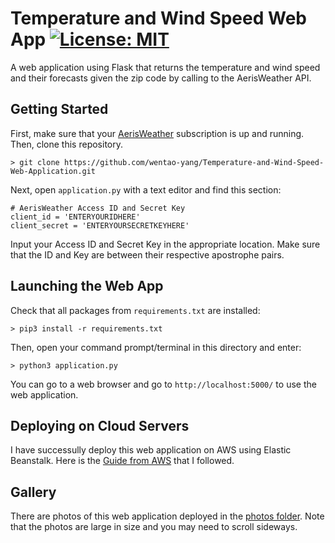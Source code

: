 # Temperature and Wind Speed Web App [![License: MIT](https://img.shields.io/badge/License-MIT-blue.svg)](https://opensource.org/licenses/MIT)

A web application using Flask that returns the temperature and wind speed and their forecasts given the zip code by calling to the AerisWeather API.

## Getting Started

First, make sure that your [AerisWeather](https://www.aerisweather.com/) subscription is up and running. Then, clone this repository.

```
> git clone https://github.com/wentao-yang/Temperature-and-Wind-Speed-Web-Application.git
```

Next, open ```application.py``` with a text editor and find this section:

```
# AerisWeather Access ID and Secret Key
client_id = 'ENTERYOURIDHERE'
client_secret = 'ENTERYOURSECRETKEYHERE'
```

Input your Access ID and Secret Key in the appropriate location. Make sure that the ID and Key are between their respective apostrophe pairs. 

## Launching the Web App

Check that all packages from ```requirements.txt``` are installed:

```
> pip3 install -r requirements.txt
```

Then, open your command prompt/terminal in this directory and enter:

```
> python3 application.py
```

You can go to a web browser and go to ```http://localhost:5000/``` to use the web application.

## Deploying on Cloud Servers

I have successully deploy this web application on AWS using Elastic Beanstalk. Here is the [Guide from AWS](https://docs.aws.amazon.com/elasticbeanstalk/latest/dg/GettingStarted.CreateApp.html) that I followed.

## Gallery

There are photos of this web application deployed in the [photos folder](https://github.com/wentao-yang/Temperature-and-Wind-Speed-Web-Application/tree/master/photos). Note that the photos are large in size and you may need to scroll sideways.
